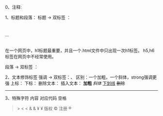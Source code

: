0、注释:
 <!--注释内容-->
 
1、标题和段落：
标题 -> 双标签 ： <h1></h1> ... <h6></h6>
在一个网页中，h1标题最重要，并且一个.html文件中只出现一次h1标签。
h5,h6标签在网页中不经常使用。

段落 -> 双标签 ： <p></p>

2、文本修饰标签
	强调 -> 双标签：<strong></strong>、<em></em>
		区别：一个加粗，一个斜体，strong强调更强
	上标：<sup></sup>
	下标：<sub></sub>
	删除文本：<del></del>
	插入文本：<ins></ins>
	<b>加粗</b>
	<i>斜体</i>
	<u>下划线</u>
	<s>删除</s>
	<br> <!--换行-->
	<hr><!--水平线-->

3、特殊字符
内容	对应代码
空格	&nbsp;
>	&gt;
<	&lt;
&	&amp;
¥	&yen;
版权	&copy;
注册	&reg;